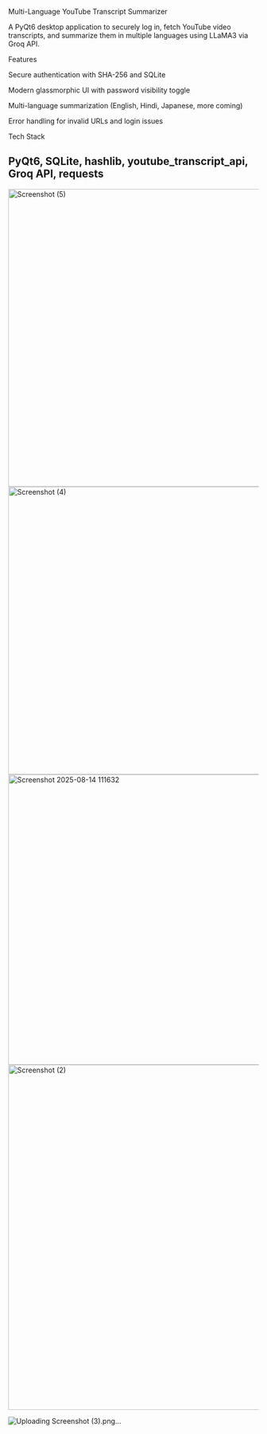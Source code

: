 Multi-Language YouTube Transcript Summarizer

A PyQt6 desktop application to securely log in, fetch YouTube video transcripts, and summarize them in multiple languages using LLaMA3 via Groq API.

Features

Secure authentication with SHA-256 and SQLite

Modern glassmorphic UI with password visibility toggle

Multi-language summarization (English, Hindi, Japanese, more coming)

Error handling for invalid URLs and login issues

Tech Stack

PyQt6, SQLite, hashlib, youtube_transcript_api, Groq API, requests
------
<img width="1341" height="598" alt="Screenshot (5)" src="https://github.com/user-attachments/assets/0af9eab1-a6db-4196-810a-4f1e1f67827c" />

<img width="1321" height="578" alt="Screenshot (4)" src="https://github.com/user-attachments/assets/56e9c96d-b9ae-4c25-ad18-e118432daf44" />

<img width="869" height="583" alt="Screenshot 2025-08-14 111632" src="https://github.com/user-attachments/assets/aa75cd64-b46a-4edf-ad73-2a408595971b" />

<img width="1353" height="693" alt="Screenshot (2)" src="https://github.com/user-attachments/assets/ead8c99c-a134-41cd-b1e7-cb56fd700149" />

![Uploading Screenshot (3).png…]()

